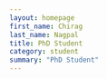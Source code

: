 ```yaml
---
layout: homepage
first_name: Chirag
last_name: Nagpal
title: PhD Student
category: student
summary: "PhD Student"
---
```


